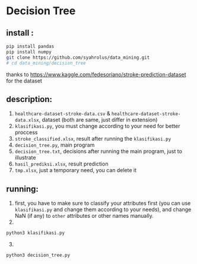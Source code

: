 # Decision Tree

## install :

```bash
pip install pandas
pip install numpy
git clone https://github.com/syahrolus/data_mining.git
# cd data_mining/decision_tree
```

thanks to https://www.kaggle.com/fedesoriano/stroke-prediction-dataset for the dataset

## description:

1. `healthcare-dataset-stroke-data.csv` & `healthcare-dataset-stroke-data.xlsx`, dataset (both are same, just differ in extension)
2. `klasifikasi.py`, you must change according to your need for better proccess
3. `stroke_classified.xlsx`, result after running the `klasifikasi.py` 
4. `decision_tree.py`, main program
5. `decision_tree.txt`, decisions after running the main program, just to illustrate
6. `hasil_prediksi.xlsx`, result prediction
7. `tmp.xlsx`, just a temporary need, you can delete it

## running:

1. first, you have to make sure to classify your attributes first (you can use `klasifikasi.py` and change them according to your needs), and change NaN (if any) to `other` attributes or other names manually.
2. 
```bash
python3 klasifikasi.py
``` 
3. 
```bash 
python3 decision_tree.py
```